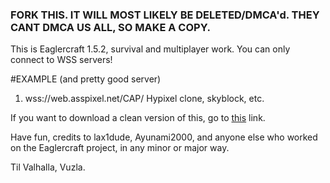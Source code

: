 ### FORK THIS. IT WILL MOST LIKELY BE DELETED/DMCA'd. THEY CANT DMCA US ALL, SO MAKE A COPY.

This is Eaglercraft 1.5.2, survival and multiplayer work. You can only connect to WSS servers!

#EXAMPLE (and pretty good server)
1. wss://web.asspixel.net/CAP/
 Hypixel clone, skyblock, etc.
 
 If you want to  download a clean version of this, go to [this](https://github.com/vuzlaa/EAGLERDOWNLOAD) link.
 
 Have fun, credits to lax1dude, Ayunami2000, and anyone else who worked on the Eaglercraft project, in any minor or major way.
 
 Til Valhalla,
           Vuzla.
